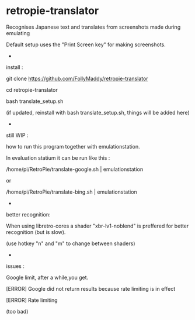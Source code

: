 # retropie-translator

Recognises Japanese text and translates from screenshots made during emulating

Default setup uses the "Print Screen key" for making screenshots.


-

install :

git clone https://github.com/FollyMaddy/retropie-translator

cd retropie-translator

bash translate_setup.sh

(if updated, reinstall with bash translate_setup.sh, things will be added here)

-

still WIP :

how to run this program together with emulationstation.

In evaluation statium it can be run like this :

/home/pi/RetroPie/translate-google.sh | emulationstation

or

/home/pi/RetroPie/translate-bing.sh | emulationstation


-

better recognition:

When using libretro-cores a shader "xbr-lv1-noblend" is preffered for better recognition (but is slow).

(use hotkey "n" and "m" to change between shaders)


-

issues :

Google limit, after a while,you get.

[ERROR] Google did not return results because rate limiting is in effect

[ERROR] Rate limiting

(too bad)



